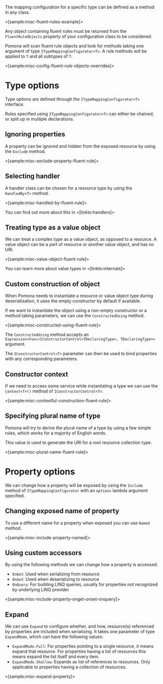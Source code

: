 <!--Title:Fluent rules-->
<!--Url:rules-->

The mapping configuration for a specific type can be defined as a method in
any class.

<[sample:misc-fluent-rules-example]>

Any object containing fluent rules must be returned from the `FluentRuleObjects`
property of your configuration class to be considered:

Pomona will scan fluent rule objects and look for methods taking one argument
of type `ITypeMappingConfigurator<T>`. A rule methods will be applied to `T`
and all subtypes of `T`.

<[sample:misc-config-fluent-rule-objects-overrides]>

# Type options

Type options are defined through the `ITypeMappingConfigurator<T>` interface.

Rules specified using `ITypeMappingConfigurator<T>` can either be chained, or split
up in multiple declarations.

## Ignoring properties

A property can be ignored and hidden from the exposed resource by using the `Exclude` method.

<[sample:misc-exclude-property-fluent-rule]>

## Selecting handler

A handler class can be chosen for a resource type by using the `HandledBy<T>` method.

<[sample:misc-handled-by-fluent-rule]>

You can find out more about this in <[linkto:handlers]>

## Treating type as a value object

We can treat a complex type as a value object, as opposed to a resource.
A value object can be a part of resource or another value object, and has no URI.

<[sample:misc-value-object-fluent-rule]>

You can learn more about value types in <[linkto:internals]>

## Custom construction of object

When Pomona needs to instantiate a resource or value object type during deserialization,
it uses the empty constructor by default if available.

If we want to instantiate the object using a non-empty constructor or a method taking parameters,
we can use the `ConstructedUsing` method.

<[sample:misc-constructed-using-fluent-rule]>

The `ConstructedUsing` method accepts an `Expression<Func<IConstructorControl<TDeclaringType>, TDeclaringType>>`
argument.

The `IConstructorControl<T>` parameter can then be used to bind properties with
any corresponding parameters.

## Constructor context

If we need to access some service while instantiating a type we can use the `Context<T>()`
method of `IConstructorControl<T>`.

<[sample:misc-contextful-construction-fluent-rule]>

## Specifying plural name of type

Pomona will try to derive the plural name of a type by using a few simple rules,
which works for a majority of English words.

This value is used to generate the URI for a root resource collection type.

<[sample:misc-plural-name-fluent-rule]>

# Property options

We can change how a property will be exposed by using the `Include` method of
`ITypeMappingConfigurator` with an `options` lambda argument specified.

## Changing exposed name of property

To use a different name for a property when exposed you can use `Named` method.

<[sample:misc-include-property-named]>

## Using custom accessors

By using the following methods we can change how a property is accessed.

* `OnGet`: Used when serializing from resource
* `OnSet`: Used when deserializing to resource
* `OnQuery`: For building LINQ queries, usually for properties not recognized by underlying LINQ provider

<[sample:misc-include-property-onget-onset-onquery]>

## Expand

We can use `Expand` to configure whether, and how, resource(s) referenced by properties are
included when serializing. It takes one parameter of type `ExpandMode`, which can have the
following values:

* `ExpandMode.Full`: For properties pointing to a single resource, it means expand that resource.
  For properties having a list of resources this means expand the list itself and every item.
* `ExpandMode.Shallow`: Expands as list of references to resources. Only applicable to properties having a collection of resources.

<[sample:misc-expand-property]>
